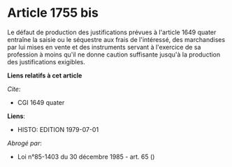 # Article 1755 bis

Le défaut de production des justifications prévues à l'article 1649 quater entraîne la saisie ou le séquestre aux frais de
l'intéressé, des marchandises par lui mises en vente et des instruments servant à l'exercice de sa profession à moins qu'il
ne donne caution suffisante jusqu'à la production des justifications exigibles.

**Liens relatifs à cet article**

_Cite_:

  - CGI 1649 quater

**Liens**:

  - HISTO: EDITION 1979-07-01

_Abrogé par_:

  - Loi n°85-1403 du 30 décembre 1985 - art. 65 ()
